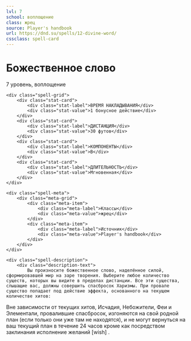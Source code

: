 ```yaml
---
lvl: 7
school: воплощение
class: жрец
source: Player's handbook
url: https://dnd.su/spells/12-divine-word/
cssclass: spell-card
---
```


<div class="spell-container">
    <div class="spell-header">
        <h1 class="spell-name">Божественное слово</h1>
        <div class="spell-level">7 уровень, воплощение</div>
    </div>
    
    <div class="spell-grid">
        <div class="stat-card">
            <div class="stat-label">ВРЕМЯ НАКЛАДЫВАНИЯ</div>
            <div class="stat-value">1 бонусное действие</div>
        </div>
        <div class="stat-card">
            <div class="stat-label">ДИСТАНЦИЯ</div>
            <div class="stat-value">30 футов</div>
        </div>
        <div class="stat-card">
            <div class="stat-label">КОМПОНЕНТЫ</div>
            <div class="stat-value">В</div>
        </div>
        <div class="stat-card">
            <div class="stat-label">ДЛИТЕЛЬНОСТЬ</div>
            <div class="stat-value">Мгновенная</div>
        </div>
    </div>
    
    <div class="spell-meta">
        <div class="meta-grid">
            <div class="meta-item">
                <div class="meta-label">Классы</div>
                <div class="meta-value">жрец</div>
            </div>
            <div class="meta-item">
                <div class="meta-label">Источник</div>
                <div class="meta-value">Player's handbook</div>
            </div>
        </div>
    </div>
    
    <div class="spell-description">
        <div class="description-text">
            Вы произносите божественное слово, наделённое силой, сформировавшей мир на заре творения. Выберите любое количество существ, которых вы видите в пределах дистанции. Все эти существа, слышащие вас, должны совершить спасбросок Харизмы. При провале существо попадает под действие эффекта, основанного на текущем количестве хитов:
Вне зависимости от текущих хитов, Исчадия, Небожители, Феи и Элементали, провалившие спасбросок, изгоняются на свой родной план (если только они уже там не находятся), и не могут вернуться на ваш текущий план в течение 24 часов кроме как посредством заклинания исполнение желаний [wish] .
        </div>
    </div>
</div>